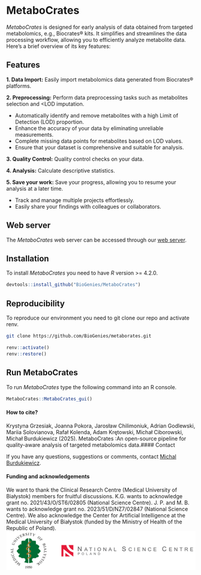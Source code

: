 
# MetaboCrates

*MetaboCrates* is designed for early analysis of data obtained from
targeted metabolomics, e.g., Biocrates® kits. It simplifies and
streamlines the data processing workflow, allowing you to efficiently
analyze metabolite data. Here’s a brief overview of its key features:

## Features

**1. Data Import:** Easily import metabolomics data generated from
Biocrates® platforms.

**2. Preprocessing:** Perform data preprocessing tasks such as
metabolites selection and \<LOD imputation.

- Automatically identify and remove metabolites with a high Limit of
  Detection (LOD) proportion.
- Enhance the accuracy of your data by eliminating unreliable
  measurements.
- Complete missing data points for metabolites based on LOD values.
- Ensure that your dataset is comprehensive and suitable for analysis.

**3. Quality Control:** Quality control checks on your data.

**4. Analysis:** Calculate descriptive statistics.

**5. Save your work:** Save your progress, allowing you to resume your
analysis at a later time.

- Track and manage multiple projects effortlessly.
- Easily share your findings with colleagues or collaborators.

## Web server

The *MetaboCrates* web server can be accessed through our [web
server](http://biogenies.info/metabocrates-ws).

## Installation

To install *MetaboCrates* you need to have *R* version \>= 4.2.0.

``` r
devtools::install_github("BioGenies/MetaboCrates")
```

## Reproducibility

To reproduce our environment you need to git clone our repo and activate
renv.

``` bash
git clone https://github.com/BioGenies/metaborates.git
```

``` r
renv::activate()
renv::restore()
```

## Run MetaboCrates

To run *MetaboCrates* type the following command into an R console.

``` r
MetaboCrates::MetaboCrates_gui()
```

#### How to cite?

Krystyna Grzesiak, Joanna Pokora, Jarosław Chilimoniuk, Adrian
Godlewski, Mariia Solovianova, Rafał Kolenda, Adam Krętowski, Michał
Ciborowski, Michał Burdukiewicz (2025). MetaboCrates :An open-source
pipeline for quality-aware analysis of targeted metabolomics data.####
Contact

If you have any questions, suggestions or comments, contact [Michal
Burdukiewicz](mailto:michalburdukiewicz@gmail.com).

#### Funding and acknowledgements

We want to thank the Clinical Research Centre (Medical University of
Białystok) members for fruitful discussions. K.G. wants to acknowledge
grant no. 2021/43/O/ST6/02805 (National Science Centre). J. P. and M. B.
wants to acknowledge grant no. 2023/51/D/NZ7/02847 (National Science
Centre). We also acknowledge the Center for Artificial Intelligence at
the Medical University of Białystok (funded by the Ministry of Health of
the Republic of Poland).![](readme_files/funding.png)<!-- -->
